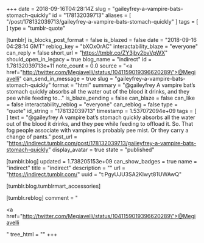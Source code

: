 +++
date = 2018-09-16T04:28:14Z
slug = "gaileyfrey-a-vampire-bats-stomach-quickly"
id = "178132039713"
aliases = [ "/post/178132039713/gaileyfrey-a-vampire-bats-stomach-quickly" ]
tags = [ ]
type = "tumblr-quote"

[tumblr]
is_blocks_post_format = false
is_blazed = false
date = "2018-09-16 04:28:14 GMT"
reblog_key = "bXOxOrAC"
interactability_blaze = "everyone"
can_reply = false
short_url = "https://tmblr.co/ZY3jby2bvVpWX"
should_open_in_legacy = true
blog_name = "indirect"
id = 1.78132039713e+11
note_count = 0.0
source = "<a href=\"http://twitter.com/Megiavelli/status/1041159019396620289\">@Megiavelli</a>"
can_send_in_message = true
slug = "gaileyfrey-a-vampire-bats-stomach-quickly"
format = "html"
summary = "@gaileyfrey A vampire bat’s stomach quickly absorbs all the water out of the blood it drinks, and they pee while feeding to..."
is_blaze_pending = false
can_blaze = false
can_like = false
interactability_reblog = "everyone"
can_reblog = false
type = "quote"
id_string = "178132039713"
timestamp = 1.537072094e+09
tags = [ ]
text = "@gaileyfrey A vampire bat’s stomach quickly absorbs all the water out of the blood it drinks, and they pee while feeding to offload it. So. That fog people associate with vampires is probably pee mist. Or they carry a change of pants."
post_url = "https://indirect.tumblr.com/post/178132039713/gaileyfrey-a-vampire-bats-stomach-quickly"
display_avatar = true
state = "published"

[tumblr.blog]
updated = 1.738205153e+09
can_show_badges = true
name = "indirect"
title = "indirect"
description = ""
url = "https://indirect.tumblr.com/"
uuid = "t:PgyUJU3SA2Klwyt81UWAwQ"

[tumblr.blog.tumblrmart_accessories]

[tumblr.reblog]
comment = "<p><a href=\"http://twitter.com/Megiavelli/status/1041159019396620289\">@Megiavelli</a></p>"
tree_html = ""
+++
